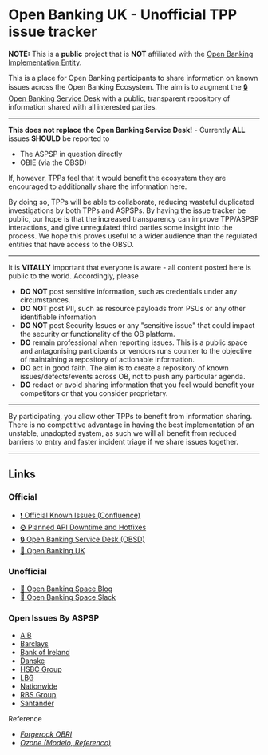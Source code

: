 # Open Banking UK - Unofficial TPP issue tracker

**NOTE:** This is a **public** project that is **NOT** affiliated with the [Open Banking Implementation Entity](https://www.openbanking.org.uk/).

This is a place for Open Banking participants to share information on known issues across the Open Banking Ecosystem. The aim is to augment the [:lock: Open Banking Service Desk](https://openbanking.atlassian.net/servicedesk/customer/portal/1) with a public, transparent repository of information shared with all interested parties.

---

**This does not replace the Open Banking Service Desk!** - Currently **ALL** issues **SHOULD** be reported to

* The ASPSP in question directly
* OBIE (via the OBSD)

If, however, TPPs feel that it would benefit the ecosystem they are encouraged to additionally share the information here. 

By doing so, TPPs will be able to collaborate, reducing wasteful duplicated investigations by both TPPs and ASPSPs. By having the issue tracker be public, our hope is that the increased transparency can improve TPP/ASPSP interactions, and give unregulated third parties some insight into the process. We hope this proves useful to a wider audience than the regulated entities that have access to the OBSD.

---

It is **VITALLY** important that everyone is aware - all content posted here is public to the world. Accordingly, please

* **DO NOT** post sensitive information, such as credentials under any circumstances.
* **DO NOT** post PII, such as resource payloads from PSUs or any other identifiable information
* **DO NOT** post Security Issues or any "sensitive issue" that could impact the security or functionality of the OB platform. 
* **DO** remain professional when reporting issues. This is a public space and antagonising participants or vendors runs counter to the objective of maintaining a repository of actionable information.
* **DO** act in good faith. The aim is to create a repository of known issues/defects/events across OB, not to push any particular agenda.
* **DO** redact or avoid sharing information that you feel would benefit your competitors or that you consider proprietary.

---

By participating, you allow other TPPs to benefit from information sharing. There is no competitive advantage in having the best implementation of an unstable, unadopted system, as such we will all benefit from reduced barriers to entry and faster incident triage if we share issues together. 

---

## Links

### Official

* [:exclamation: Official Known Issues (Confluence)](https://openbanking.atlassian.net/wiki/spaces/DZ/pages/504496461/Current+Issues)
* [:watch: Planned API Downtime and Hotfixes](https://openbanking.atlassian.net/wiki/spaces/DZ/pages/441614754/Planned+API+Downtime+and+Hotfixes)
* [:lock: Open Banking Service Desk (OBSD)](https://openbanking.atlassian.net/servicedesk/)
* [:bank: Open Banking UK](https://www.openbanking.org.uk/)

### Unofficial

* [:page_with_curl: Open Banking Space Blog](https://blog.openbanking.space)
* [:speech_balloon: Open Banking Space Slack](http://signup.openbanking.space/)

### Open Issues By ASPSP

* [AIB](https://github.com/openbankingspace/tpp-issues/issues?q=is%3Aopen+is%3Aissue+label%3Aaspsp%3Aaib)
* [Barclays](https://github.com/openbankingspace/tpp-issues/issues?q=is%3Aopen+is%3Aissue+label%3Aaspsp%3Abarclays)
* [Bank of Ireland](https://github.com/openbankingspace/tpp-issues/issues?q=is%3Aopen+is%3Aissue+label%3Aaspsp%3Aboi)
* [Danske](https://github.com/openbankingspace/tpp-issues/issues?q=is%3Aopen+is%3Aissue+label%3Aaspsp%3Adanske)
* [HSBC Group](https://github.com/openbankingspace/tpp-issues/issues?q=is%3Aopen+is%3Aissue+label%3Aaspsp%3Ahsbcg)
* [LBG](https://github.com/openbankingspace/tpp-issues/issues?q=is%3Aopen+is%3Aissue+label%3Aaspsp%3Albg)
* [Nationwide](https://github.com/openbankingspace/tpp-issues/issues?q=is%3Aopen+is%3Aissue+label%3Aaspsp%3Anationwide)
* [RBS Group](https://github.com/openbankingspace/tpp-issues/issues?q=is%3Aopen+is%3Aissue+label%3Aaspsp%3Arbsg)
* [Santander](https://github.com/openbankingspace/tpp-issues/issues?q=is%3Aopen+is%3Aissue+label%3Aaspsp%3Asantander)

Reference
* [_Forgerock OBRI_](https://github.com/openbankingspace/tpp-issues/issues?q=is%3Aopen+is%3Aissue+label%3Aaspsp%3Aref_forgerock )
* [_Ozone (Modelo, Referenco)_](https://github.com/openbankingspace/tpp-issues/issues?q=is%3Aopen+is%3Aissue+label%3Aaspsp%3Aref_ozone )
